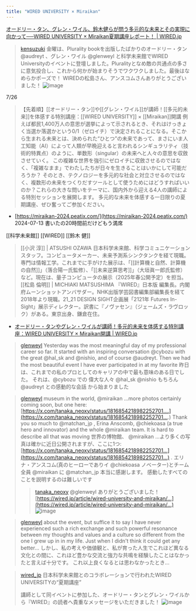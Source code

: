 ```yaml
---
title: "WIRED UNIVERSITY × Miraikan"
---
```


[オードリー・タン、グレン・ワイル、鈴木健らが問う多元的な未来とその実現に向かって──WIRED UNIVERSITY × Miraikan夏期講座レポート！ | WIRED.jp](https://wired.jp/article/wired-university-and-miraikan-report/)


> [kensuzuki](https://x.com/kensuzuki/status/1817683465166622953) 金曜は、Plurality bookを出版したばかりのオードリー・タン
>  @audreyt
>   、グレン・ワイル
>  @glenweyl
>  と科学未来館でWIRED Universityのイベントに登壇しました。Pluralityとなめ敵の共通点の多さに意気投合し、これから何かが始まりそうでワクワクしました。最後はなめらかポーズで！ WIREDの松島さん、アンスコムさんありがとうございました！
>  ![image](https://gyazo.com/c1be7a8e9aa9d71f932fa3ca387fd614/thumb/1000)


7/26
> 【先着順】[[オードリー・タン]]や[[グレン・ワイル]]が講師！[[多元的未来]]を体感する特別講座：[[WIRED UNIVERSITY]] × [[Miraikan]]開講
>  例えば都民1,400万人の意思が選挙によって示されるとき、それはけっきょく当選か落選かという0/1（ゼロイチ）で決定されることになる。そこから生まれる未来とは、決められた“ひとつ”の未来であって、まさにいま人工知能（AI）によって人類が早晩迎えると言われるシンギュラリティ（技術的特異点）のように、単数形（singular）の未来へと人々の意思を収斂させていく。
>  この複雑な世界を強引にゼロイチに収斂させるのではなく、「複雑なまま」でわたしたちが日々を生きることはいかにして可能だろうか？ そのとき、テクノロジーを多元的な社会と対立させるのではなく、複数形の未来をつくりだすツールとして使うためにはどうすればいいのか？これらの大きな問いをテーマに、国内外から迎える4人の講師による特別セッションを展開します。
>  多元的な未来を体感する一日限りの夏期講座、ぜひ奮ってご参加ください。
- [https://miraikan-2024.peatix.com/](https://miraikan-2024.peatix.com/) 2024-07-13 書いたの20時間前だけどもう満席

[[科学未来館]]
[[WIRED]]
[[鈴木 健]]
> [[小沢 淳]] | ATSUSHI OZAWA
> 日本科学未来館、科学コミュニケーションスタッフ。コンピュータメーカー、未来予測系シンクタンクを経て現職。専門は情報工学。これまでに手がけた展示は、「[[計算機と自然、計算機の自然]]」（落合陽一氏監修）、「[[未来逆算思考]]」（大垣眞一郎氏監修）など。現在は、量子コンピュータの展示（2025年春公開予定）を担当。
> [[松島 倫明]] | MICHIAKI MATSUSHIMA
> 『WIRED』日本版 編集長。内閣府ムーンショットアンバサダー。NHK出版学芸図書編集部編集長を経て2018年より現職。21_21 DESIGN SIGHT企画展「2121年 Futures In-Sight」展示ディレクター。訳書に『ノヴァセン』（ジェームズ・ラヴロック）がある。東京出身、鎌倉在住。
- [オードリー・タンやグレン・ワイルが講師！多元的未来を体感する特別講座：WIRED UNIVERSITY × Miraikan開講 | WIRED.jp](https://wired.jp/preview/story/6689d9b2f033c3998be328ee?status=draft&t=1720506209153)



> [glenweyl](https://x.com/glenweyl/status/1816952718071894047) Yesterday was the most meaningful day of my professional career so far.  It started with an inspiring conversation @cybozu with the great @hal_sk and @nishio, and of course @audreyt.  Then we had the most beautiful event I have ever participated in at my favorite
>  昨日は、これまでの私のプロとしてのキャリアの中で最も意味のある日でした。 それは、@cybozu での 偉大な人々 @hal_sk @nishio もちろん @audreyt との感動的な会話 から始まりました

> [glenweyl](https://x.com/glenweyl/status/1816952719858700763) museum in the world,
>  @miraikan
>  ...more photos certainly coming soon, but one here: [https://x.com/tanaka_neoxy/status/1816854218982252701….](https://x.com/tanaka_neoxy/status/1816854218982252701….)  Thank you so much to
>  @matchan_jp
>  , Erina Anscomb,
>  @chiekoasa
>   (a true hero and innovator) and the whole
>  @miraikan
>   team.  It is hard to describe all that was moving
>  世界の博物館、 @miraikan ...より多くの写真は確かに近日公開されますが、ここに1つ: [https://x.com/tanaka_neoxy/status/1816854218982252701…](https://x.com/tanaka_neoxy/status/1816854218982252701…) . エリナ・アンスコム(真のヒーローでありイ @chiekoasa ノベーター)とチーム全員 @miraikan に @matchan_jp 本当に感謝します。 感動したすべてのことを説明するのは難しいです
>  >[tanaka_neoxy](https://x.com/tanaka_neoxy/status/1816854218982252701) @glenweyl ありがとうございました！
>  [https://wired.jp/article/wired-university-and-miraikan/…](https://wired.jp/article/wired-university-and-miraikan/…)
>  ![image](https://pbs.twimg.com/media/GTbBpq6aUAAnbQ4?format=jpg&name=large#.png)

> [glenweyl](https://x.com/glenweyl/status/1816952721691595177) about the event, but suffice it to say I have never experienced such a rich exchange and such powerful resonance between my thoughts and values and a culture so different from the one I grew up in in my life.  Just when I didn't think it could get any better...
>  しかし、私の考えや価値観と、私が育った人生でこれほど異なる文化との間に、これほど豊かな交流と強力な共鳴を経験したことはなかったと言えば十分です。 これ以上良くなるとは思わなかったとき...


> [wired_jp](https://x.com/wired_jp/status/1817053062311375227) 日本科学未来館とのコラボレーションで行われたWIRED UNIVERSITYの“夏期講座”
>
>  講師として同イベントに参加した、オードリー・タンとグレン・ワイルから『WIRED』の読者へ貴重なメッセージをいただきました！
> ![image](https://gyazo.com/870c9e34acfac29739cec6837d410e98/thumb/1000)
